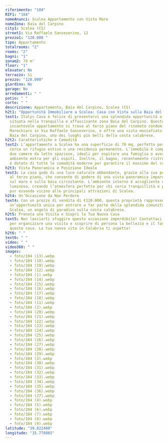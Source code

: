 ```yaml
---
riferimento: "104"
RIF1: "104"
nomeAnunci: Scalea Appartamento con Vista Mare
nomeZona: Baia del Carpino
city1: Scalea (CS)
street1: Via Raffaele Sanseverino, 12
prezzo1: "120.000 "
tipo: Appartamento
totalrooms: "2"
rooms: "2"
bagni: "1"
zonam2: 70 m²
floor: "1"
elevator: No
terrazzo: Si
prezzo: "120.000"
giardino: No
garage: No
arredamenti: " "
patio: " "
corte: " "
descrizione: Appartamento, Baia del Carpino, Scalea (CS)
h2t1: "Opportunità Immobiliare a Scalea: Casa con Vista sulla Baia del Carpino"
text1: Italys Casa è felice di presentarvi una splendida opportunità a Scalea,
  situata nella tranquilla e affascinante zona Baia del Carpino. Questo
  incantevole appartamento si trova al terzo piano del rinomato condominio
  Marechiaro in Via Raffaele Sanseverino, e offre una vista mozzafiato sulla
  Baia del Carpino, uno dei luoghi più belli della costa calabrese.
h2t2: Caratteristiche e Comodità
text2: L’appartamento a Scalea ha una superficie di 70 mq, perfetto per chi
  cerca un rifugio estivo o una residenza permanente. L’immobile è composto da
  due camere da letto spaziose, ideali per ospitare una famiglia o avere un
  ambiente extra per gli ospiti. Inoltre, il bagno, recentemente ristrutturato,
  è dotato di tutte le comodità moderne per garantire il massimo del comfort.
h2t3: Vista Panoramica e Posizione Ideale
text3: La casa gode di una luce naturale abbondante, grazie alla sua posizione
  al terzo piano, che consente di godere di una vista panoramica impareggiabile
  sul mare e sulla baia circostante. L’ambiente interno è accogliente e
  luminoso, creando l’atmosfera perfetta per chi cerca tranquillità e privacy,
  pur essendo vicino alle principali attrazioni di Scalea.
h2t4: Un’Occasione da Non Perdere
text4: Con un prezzo di vendita di €120.000, questa proprietà rappresenta
  un’opportunità unica per entrare a far parte della splendida comunità di
  Scalea, un angolo di paradiso sulla costa calabrese.
h2t5: Prenota una Visita e Scopri la Tua Nuova Casa
text5: Non lasciarti sfuggire questa occasione imperdibile! Contattaci subito
  per organizzare una visita e scoprire di persona la bellezza e il fascino di
  questa casa. La tua nuova vita in Calabria ti aspetta!
h2t6: " "
text6: " "
video: " "
video360: " "
images:
  - foto/104 (13).webp
  - foto/104 (10).webp
  - foto/104 (19).webp
  - foto/104 (12).webp
  - foto/104 (1).webp
  - foto/104 (14).webp
  - foto/104 (15).webp
  - foto/104 (16).webp
  - foto/104 (17).webp
  - foto/104 (18).webp
  - foto/104 (11).webp
  - foto/104 (2).webp
  - foto/104 (20).webp
  - foto/104 (21).webp
  - foto/104 (22).webp
  - foto/104 (23).webp
  - foto/104 (24).webp
  - foto/104 (25).webp
  - foto/104 (26).webp
  - foto/104 (27).webp
  - foto/104 (28).webp
  - foto/104 (29).webp
  - foto/104 (3).webp
  - foto/104 (30).webp
  - foto/104 (31).webp
  - foto/104 (32).webp
  - foto/104 (33).webp
  - foto/104 (34).webp
  - foto/104 (35).webp
  - foto/104 (36).webp
  - foto/104 (37).webp
  - foto/104 (4).webp
  - foto/104 (5).webp
  - foto/104 (6).webp
  - foto/104 (7).webp
  - foto/104 (8).webp
  - foto/104 (9).webp
latitude: "39.822460"
longitude: "15.778885"
---
```

